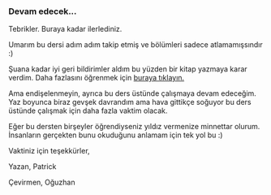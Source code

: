 ### Devam edecek...

Tebrikler. Buraya kadar ilerlediniz.

Umarım bu dersi adım adım takip etmiş ve bölümleri sadece atlamamışsındır :)

Şuana kadar iyi geri bildirimler aldım bu yüzden bir kitap yazmaya karar verdim. Daha fazlasını öğrenmek için [buraya tıklayın.](http://artofphp.com/)

Ama endişelenmeyin, ayrıca bu ders üstünde çalışmaya devam edeceğim. Yaz boyunca biraz gevşek davrandım ama hava gittikçe soğuyor bu ders üstünde çalışmak için daha fazla vaktim olacak.

Eğer bu dersten birşeyler öğrendiyseniz yıldız vermenize minnettar olurum. İnsanların gerçekten bunu okuduğunu anlamam için tek yol bu :)

Vaktiniz için teşekkürler,

Yazan, Patrick

Çevirmen, Oğuzhan
